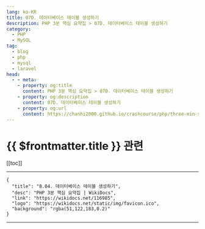 ```yaml
---
lang: ko-KR
title: 07D. 데이터베이스 테이블 생성하기
description: PHP 3분 핵심 요약집 > 07D. 데이터베이스 테이블 생성하기
category: 
  - PHP
  - MySQL
tag: 
  - blog
  - php
  - mysql
  - laravel
head:
  - - meta:
    - property: og:title
      content: PHP 3분 핵심 요약집 > 07D. 데이터베이스 테이블 생성하기
    - property: og:description
      content: 07D. 데이터베이스 테이블 생성하기
    - property: og:url
      content: https://chanhi2000.github.io/crashcourse/php/three-min-summary/07-miniproject/07D.html
---
```


# {{ $frontmatter.title }} 관련

[[toc]]

---

```component VPCard
{
  "title": "8.04. 데이터베이스 테이블 생성하기",
  "desc": "PHP 3분 핵심 요약집 | WikiDocs",
  "link": "https://wikidocs.net/116985",
  "logo": "https://wikidocs.net/static/img/favicon.ico",
  "background": "rgba(51,122,183,0.2)"
}
```

---
